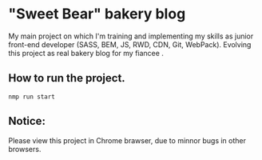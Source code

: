 # "Sweet Bear" bakery blog

My main project on which I'm training and implementing my skills as junior front-end developer (SASS, BEM, JS, RWD, CDN, Git, WebPack).
Evolving this project as real bakery blog for my fiancee .

## How to run the project. 
`nmp run start`

## Notice:
Please view this project in Chrome brawser, due to minnor bugs in other browsers. 
